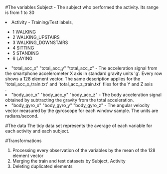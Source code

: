 #The variables
Subject - The subject who performed the activity. Its range is from 1 to 30
<li> Activity - Training/Test labels,</li> 
         <ul> <li> 1 WALKING </li>
         <li>  2 WALKING_UPSTAIRS </li>
         <li> 3 WALKING_DOWNSTAIRS </li>
          <li> 4 SITTING </li>
          <li> 5 STANDING </li>
          <li> 6 LAYING </li> </ul>
<li>"total_acc_x" "total_acc_y" "total_acc_z" - The acceleration signal from the smartphone accelerometer X axis in standard gravity units 'g'. Every row shows a 128 element vector. The same description applies for the 'total_acc_x_train.txt' and 'total_acc_z_train.txt' files for the Y and Z axis</li>.
<li>"body_acc_x" "body_acc_y" "body_acc_z" - The body acceleration signal obtained by subtracting the gravity from the total acceleration.</li>
<li>"body_gyro_x" "body_gyro_y" "body_gyro_z" - The angular velocity vector measured by the gyroscope for each window sample. The units are radians/second.</li>

#The data
The tidy data set represents the average of each variable for each activity and each subject.

#Transformations
<ol>
  <li>Processing every observation of the variables by the mean of the 128 element vector</li>
  <li>Merging the train and test datasets by Subject, Activity</li>
  <li>Deleting duplicated elements</li>
</ol>
